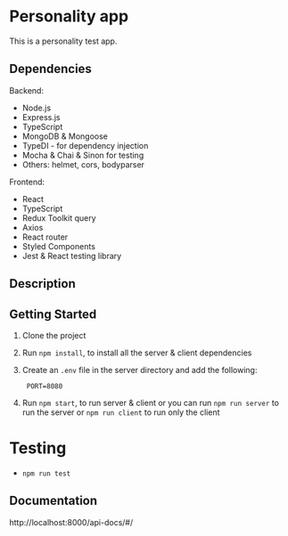 # Personality app

This is a personality test app.

## Dependencies

Backend:

- Node.js
- Express.js
- TypeScript
- MongoDB & Mongoose
- TypeDI - for dependency injection
- Mocha & Chai & Sinon for testing
- Others: helmet, cors, bodyparser

Frontend:

- React
- TypeScript
- Redux Toolkit query
- Axios
- React router
- Styled Components
- Jest & React testing library

## Description

## Getting Started

1. Clone the project
2. Run `npm install`, to install all the server & client dependencies
3. Create an `.env` file in the server directory and add the following:

   ```env
    PORT=8080
   ```

4. Run `npm start`, to run server & client or you can run `npm run server` to run the server or `npm run client` to run only the client

# Testing

- `npm run test`

## Documentation

http://localhost:8000/api-docs/#/
